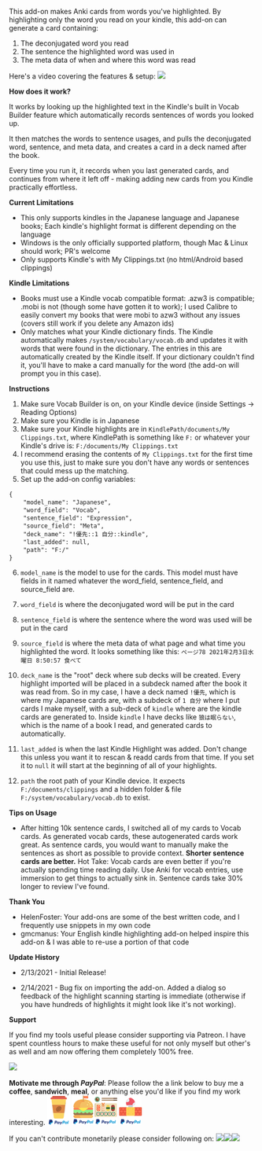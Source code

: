 This add-on makes Anki cards from words you've highlighted. By highlighting only the word you read on your kindle, this add-on can generate a card containing:

1. The deconjugated word you read
2. The sentence the highlighted word was used in
3. The meta data of when and where this word was read

Here's a video covering the features &amp; setup:
<a href="https://www.youtube.com/watch?v=xPYN5GewQE4" rel="nofollow"><img src="https://i.imgur.com/IxMAJQU.png"></a>


<b> How does it work? </b>

It works by looking up the highlighted text in the Kindle's built in Vocab Builder feature which automatically records sentences of words you looked up. 

It then matches the words to sentence usages, and pulls the deconjugated word, sentence, and meta data, and creates a card in a deck named after the book.

Every time you run it, it records when you last generated cards, and continues from where it left off - making adding new cards from you Kindle practically effortless.

<b> Current Limitations </b>
- This only supports kindles in the Japanese language and Japanese books; Each kindle's highlight format is different depending on the language
- Windows is the only officially supported platform, though Mac &amp; Linux should work; PR's welcome
- Only supports Kindle's with My Clippings.txt (no html/Android based clippings)
  
<b> Kindle Limitations </b>
- Books must use a Kindle vocab compatible format: .azw3 is compatible; .mobi is not (though some have gotten it to work); I used Calibre to easily convert my books that were mobi to azw3 without any issues (covers still work if you delete any Amazon ids)
- Only matches what your Kindle dictionary finds. The Kindle automatically makes `/system/vocabulary/vocab.db` and updates it with words that were found in the dictionary. The entries in this are automatically created by the Kindle itself. If your dictionary couldn't find it, you'll have to make a card manually for the word (the add-on will prompt you in this case).

 
<b> Instructions</b>
1. Make sure Vocab Builder is on, on your Kindle device (inside Settings -&gt; Reading Options) 
2. Make sure you Kindle is in Japanese
3. Make sure your Kindle highlights are in `KindlePath/documents/My Clippings.txt`, where KindlePath is something like `F:` or whatever your Kindle's drive is: `F:/documents/My Clippings.txt`
4. I recommend erasing the contents of `My Clippings.txt` for the first time you use this, just to make sure you don't have any words or sentences that could mess up the matching.
5. Set up the add-on config variables:

```
{
    "model_name": "Japanese", 
    "word_field": "Vocab",
    "sentence_field": "Expression",
    "source_field": "Meta",
    "deck_name": "!優先::1 自分::kindle",
    "last_added": null,
    "path": "F:/"
}
```
6. `model_name` is the model to use for the cards. This model must have fields in it named whatever the word_field, sentence_field, and source_field are.

7. `word_field` is where the deconjugated word will be put in the card
8. `sentence_field` is where the sentence where the word was used will be put in the card
9. `source_field` is where the meta data of what page and what time you highlighted the word. It looks something like this: `ページ78 2021年2月3日水曜日 8:50:57 食べて`
10. `deck_name` is the "root" deck where sub decks will be created. Every highlight imported will be placed in a subdeck named after the book it was read from. So in my case, I have a deck named `!優先`, which is where my Japanese cards are, with a subdeck of `1 自分` where I put cards I make myself, with a sub-deck of `kindle` where are the kindle cards are generated to. Inside `kindle` I have decks like `狼は眠らない`, which is the name of a book I read, and generated cards to automatically.
11. `last_added` is when the last Kindle Highlight was added. Don't change this unless you want it to rescan &amp; readd cards from that time. If you set it to `null` it will start at the beginning of all of your highlights. 
12. `path` the root path of your Kindle device. It expects `F:/documents/clippings` and a hidden folder &amp; file `F:/system/vocabulary/vocab.db` to exist.

<b> Tips on Usage </b>
- After hitting 10k sentence cards, I switched all of my cards to Vocab cards. As generated vocab cards, these autogenerated cards work great. As sentence cards, you would want to manually make the sentences as short as possible to provide context. **Shorter sentence cards are better.** Hot Take: Vocab cards are even better if you're actually spending time reading daily. Use Anki for vocab entries, use immersion to get things to actually sink in. Sentence cards take 30% longer to review I've found. 

<b> Thank You </b>
- HelenFoster: Your add-ons are some of the best written code, and I frequently use snippets in my own code
- gmcmanus: Your English kindle highlighting add-on helped inspire this add-on &amp; I was able to re-use a portion of that code

<b> Update History </b>

- 2/13/2021 - Initial Release!

- 2/14/2021 - Bug fix on importing the add-on. Added a dialog so feedback of the highlight scanning starting is immediate (otherwise if you have hundreds of highlights it might look like it's not working).

<b>Support</b>

If you find my tools useful please consider supporting via Patreon. I have spent countless hours to make these useful for not only myself but other's as well and am now offering them completely 100% free.

<a href="https://www.patreon.com/kanjieater" rel="nofollow"><img src="https://i.imgur.com/VCTLqLj.png"></a>

<strong>Motivate me through <em>PayPal</em></strong>: Please follow the a link below to buy me a <strong>coffee</strong>, <strong>sandwich</strong>, <strong>meal</strong>, or anything else you'd like if you find my work interesting. 
<a href="https://www.paypal.com/cgi-bin/webscr?cmd=_s-xclick&amp;hosted_button_id=2ZXU692F6Z7G2" rel="nofollow" title="Buy me a coffee"><img src="https://raw.githubusercontent.com/gajewsk2/logos/master/misc/coffee.png"></a> <a href="https://www.paypal.com/cgi-bin/webscr?cmd=_s-xclick&amp;hosted_button_id=J9HQ42M29ZSYU" rel="nofollow" title="Buy me a sandwich"><img src="https://raw.githubusercontent.com/gajewsk2/logos/master/misc/sandwich.png"></a><a href="https://www.paypal.com/cgi-bin/webscr?cmd=_s-xclick&amp;hosted_button_id=G9T7ZZ24UQQM4" rel="nofollow" title="Buy me a meal"><img src="https://raw.githubusercontent.com/gajewsk2/logos/master/misc/meal.png"></a> <a href="https://www.paypal.com/cgi-bin/webscr?cmd=_s-xclick&amp;hosted_button_id=BTZ5N5FJN8JJN" rel="nofollow" title="Custom contribution"><img src="https://raw.githubusercontent.com/gajewsk2/logos/master/misc/something-else.png"></a>

If you can't contribute monetarily please consider following on:
<a href="https://www.youtube.com/channel/UCU1cAd9sJ4HeiBDsjnmifAQ" rel="nofollow"><img src="https://i.imgur.com/t4wo4SHs.png"></a><a href="https://twitter.com/kanjieater" rel="nofollow"><img src="https://i.imgur.com/QvGDFVQs.png"></a><a href="https://www.twitch.tv/kanjieater" rel="nofollow"><img src="https://i.imgur.com/UKeRp24s.png"></a>
